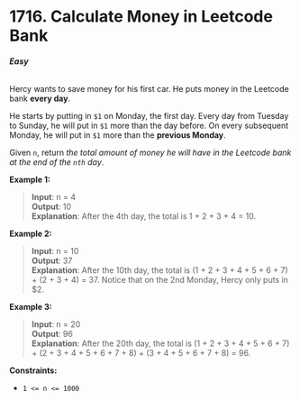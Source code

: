 # 1716. Calculate Money in Leetcode Bank
###### **Easy**

Hercy wants to save money for his first car. He puts money in the Leetcode bank **every day**.

He starts by putting in `$1` on Monday, the first day. Every day from Tuesday to Sunday, he will put in `$1` more than the day before. On every subsequent Monday, he will put in `$1` more than the **previous Monday**.

Given `n`, return *the total amount of money he will have in the Leetcode bank at the end of the `nth` day*.
 

**Example 1:**

> **Input**: n = 4  
**Output**: 10  
**Explanation**: After the 4th day, the total is 1 + 2 + 3 + 4 = 10.  

**Example 2:**

> **Input**: n = 10  
**Output**: 37  
**Explanation**: After the 10th day, the total is (1 + 2 + 3 + 4 + 5 + 6 + 7) + (2 + 3 + 4) = 37. Notice that on the 2nd Monday, Hercy only puts in $2.

**Example 3:**

> **Input**: n = 20  
**Output**: 96  
**Explanation**: After the 20th day, the total is (1 + 2 + 3 + 4 + 5 + 6 + 7) + (2 + 3 + 4 + 5 + 6 + 7 + 8) + (3 + 4 + 5 + 6 + 7 + 8) = 96.
 

**Constraints:**

- `1 <= n <= 1000`